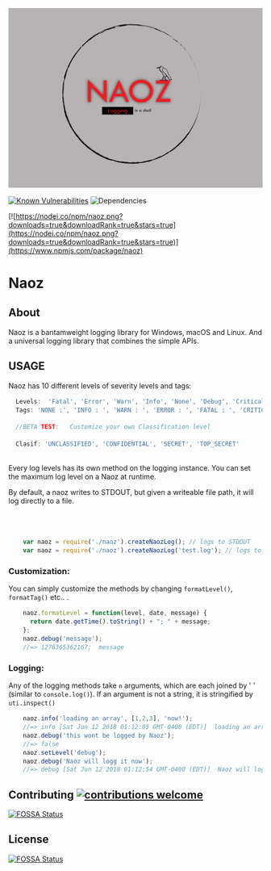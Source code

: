 ![alt Naoz](https://github.com/Cryptix720/Naoz/blob/master/logo.png)

[![Known Vulnerabilities](https://snyk.io/test/github/Cryptix720/naoz/badge.svg)](https://snyk.io/test/github/Cryptix720/naoz)
![Dependencies](https://david-dm.org/Cryptix720/Naoz.svg)





[![https://nodei.co/npm/naoz.png?downloads=true&downloadRank=true&stars=true](https://nodei.co/npm/naoz.png?downloads=true&downloadRank=true&stars=true)](https://www.npmjs.com/package/naoz)

# Naoz



## About
Naoz is a  bantamweight logging library for Windows, macOS and Linux.
And a universal logging library that combines the simple APIs.



## USAGE


Naoz has 10 different levels of severity levels and tags:
```js
  Levels:  'Fatal', 'Error', 'Warn', 'Info', 'None', 'Debug', 'Critical', 'Low', 'Medium', 'High'
  Tags: 'NONE :', 'INFO : ', 'WARN : ', 'ERROR : ', 'FATAL : ', 'CRITICAL :', 'LOW :', 'MEDIUM :', 'DEBUG :', 'HIGH :'
  
  //BETA TEST:   Customize your own Classification level 

  Clasif: 'UNCLASSIFIED', 'CONFIDENTIAL', 'SECRET', 'TOP_SECRET'
  
   ``` 
Every log levels has its own method on the logging instance. You can set the maximum log level on a Naoz at runtime. 

By default, a naoz writes to STDOUT, but given a writeable file path, it will log directly to a file.

```js



    var naoz = require('./naoz').createNaozLog(); // logs to STDOUT
    var naoz = require('./naoz').createNaozLog('test.log'); // logs to a file

```
### Customization:

You can simply customize the methods by changing `formatLevel()`, `formatTag()` etc.. .

```js
    naoz.formatLevel = function(level, date, message) {
      return date.getTime().toString() + "; " + message;
    };
    naoz.debug('message');
    //=> 1276365362167;  message
```
### Logging:

Any of the logging methods take `n` arguments, which are each joined by ' ' (similar to `console.log()`). 
If an argument is not a string, it is stringified by `uti.inspect()`

```js
    naoz.info('loading an array', [1,2,3], 'now!');
    //=> info [Sat Jun 12 2018 01:12:05 GMT-0400 (EDT)]  loading an array [ 1, 2, 3, [length]: 3 ] now!
    naoz.debug('this wont be logged by Naoz');
    //=> false
    naoz.setLevel('debug');
    naoz.debug('Naoz will logg it now');
    //=> debug [Sat Jun 12 2018 01:12:54 GMT-0400 (EDT)]  Naoz will logg it now.

```
    
## Contributing [![contributions welcome](https://img.shields.io/badge/contributions-welcome-brightgreen.svg?style=flat)](https://github.com/Cryptix720/Naoz/issues)
[![FOSSA Status](https://app.fossa.io/api/projects/git%2Bgithub.com%2FCryptix720%2FNaoz.svg?type=shield)](https://app.fossa.io/projects/git%2Bgithub.com%2FCryptix720%2FNaoz?ref=badge_shield)



## License
[![FOSSA Status](https://app.fossa.io/api/projects/git%2Bgithub.com%2FCryptix720%2FNaoz.svg?type=large)](https://app.fossa.io/projects/git%2Bgithub.com%2FCryptix720%2FNaoz?ref=badge_large)